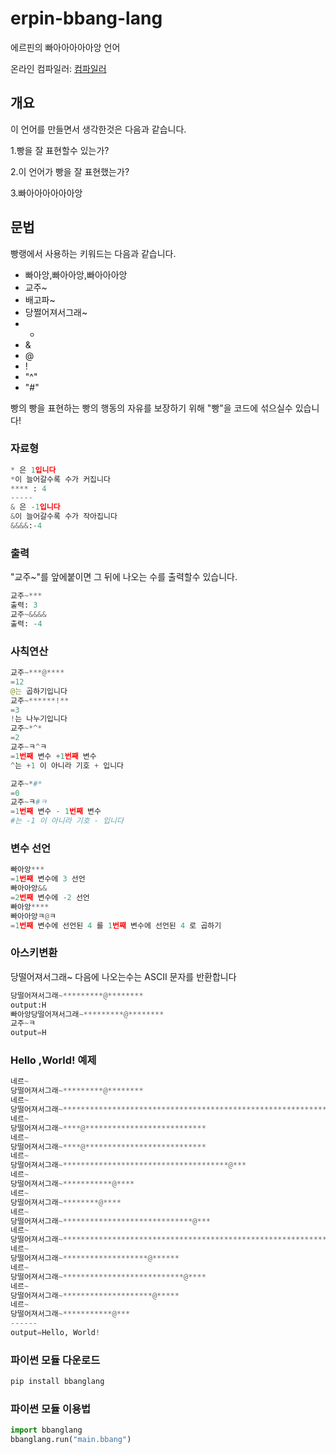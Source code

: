 # erpin-bbang-lang
에르핀의 빠아아아아아앙 언어


온라인 컴파일러: [컴파일러](https://ilikeerpin.github.io/bbang-lang-compiler/)
## 개요
이 언어를 만들면서 생각한것은 다음과 같습니다.

1.빵을 잘 표현할수 있는가?

2.이 언어가 빵을 잘 표현했는가?

3.빠아아아아아아앙


## 문법
빵랭에서 사용하는 키워드는 다음과 같습니다. 
- 빠아앙,빠아아앙,빠아아아앙
- 교주~
- 배고파~
- 당쩔어져서그래~
- *
- &
- @
- !
- "^" 
- "#"

빵의 빵을 표현하는 빵의 행동의 자유를 보장하기 위해 "빵"을 코드에 섞으실수 있습니다!
### 자료형
```python
* 은 1입니다
*이 늘어갈수록 수가 커집니다
**** : 4
-----
& 은 -1입니다
&이 늘어갈수록 수가 작아집니다
&&&&:-4
```
### 출력
"교주~"를 앞에붙이면 그 뒤에 나오는 수를 출력할수 있습니다.
```python
교주~***
출력: 3
교주~&&&&
출력: -4
```
### 사칙연산
```python
교주~***@****
=12
@는 곱하기입니다
교주~******!**
=3
!는 나누기입니다
교주~*^*
=2
교주~ㅋ^ㅋ
=1번째 변수 +1번째 변수
^는 +1 이 아니라 기호 + 입니다

교주~*#*
=0
교주~ㅋ#ㅋ
=1번째 변수 - 1번째 변수
#는 -1 이 아니라 기호 - 입니다
```
### 변수 선언
```python
빠아앙***
=1번째 변수에 3 선언
빠아아앙&&
=2번째 변수에 -2 선언
빠아앙****
빠아아앙ㅋ@ㅋ
=1번째 변수에 선언된 4 를 1번째 변수에 선언된 4 로 곱하기
```
### 아스키변환
당떨어져서그래~ 다음에 나오는수는 ASCII 문자를 반환합니다
```python
당떨어져서그래~*********@********
output:H
빠아앙당떨어져서그래~*********@********
교주~ㅋ
output=H
```
### Hello ,World! 예제
```python
네르~
당떨어져서그래~*********@********
네르~
당떨어져서그래~*****************************************************************************************************
네르~
당떨어져서그래~****@***************************
네르~
당떨어져서그래~****@***************************
네르~
당떨어져서그래~*************************************@***
네르~
당떨어져서그래~***********@****
네르~
당떨어져서그래~********@****
네르~
당떨어져서그래~*****************************@***
네르~
당떨어져서그래~***************************************************************************************************************
네르~
당떨어져서그래~*******************@******
네르~
당떨어져서그래~***************************@****
네르~
당떨어져서그래~********************@*****
네르~
당떨어져서그래~***********@***
------
output=Hello, World!
```
### 파이썬 모듈 다운로드
```python
pip install bbanglang
```
### 파이썬 모듈 이용법
```python
import bbanglang
bbanglang.run("main.bbang")
```

